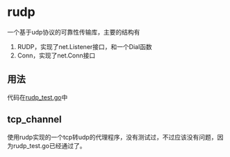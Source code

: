 # rudp
一个基于udp协议的可靠性传输库，主要的结构有
1. RUDP，实现了net.Listener接口，和一个Dial函数
2. Conn，实现了net.Conn接口  
## 用法 
代码在[rudp_test.go](./rudp_test.go)中
## tcp_channel
使用rudp实现的一个tcp转udp的代理程序，没有测试过，不过应该没有问题，因为rudp_test.go已经通过了。